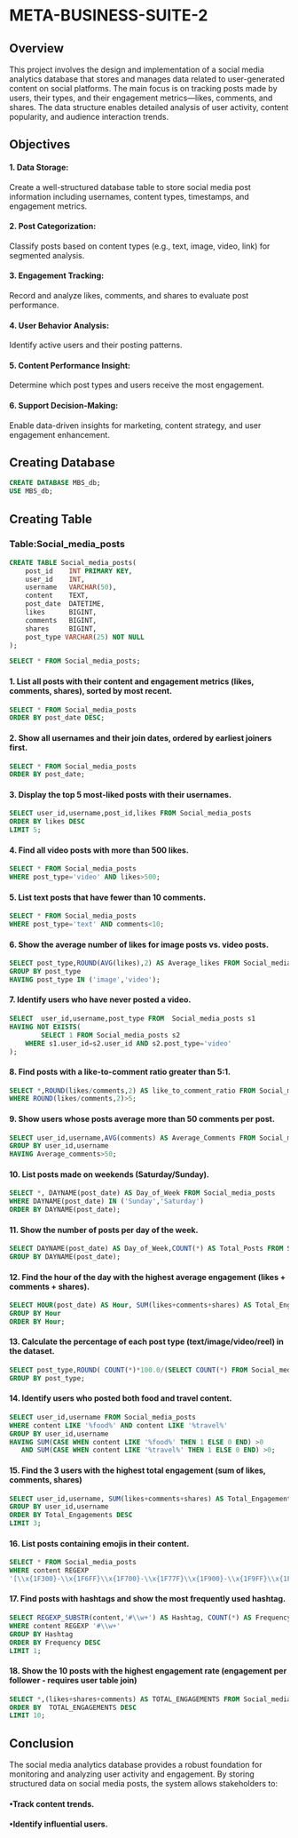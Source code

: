 # META-BUSINESS-SUITE-2
## Overview
This project involves the design and implementation of a social media analytics database that stores and manages data related to user-generated content on social platforms. The main focus is on tracking posts made by users, their types, and their engagement metrics—likes, comments, and shares. The data structure enables detailed analysis of user activity, content popularity, and audience interaction trends.
## Objectives 
#### 1. Data Storage:
 Create a well-structured database table to store social media post information including usernames, content types, timestamps, and engagement metrics.
#### 2. Post Categorization:
 Classify posts based on content types (e.g., text, image, video, link) for segmented analysis.
#### 3. Engagement Tracking: 
Record and analyze likes, comments, and shares to evaluate post performance.
#### 4. User Behavior Analysis:  
Identify active users and their posting patterns.
#### 5. Content Performance Insight:
 Determine which post types and users receive the most engagement.
#### 6. Support Decision-Making: 
 Enable data-driven insights for marketing, content strategy, and user engagement enhancement.
## Creating Database 
```sql
CREATE DATABASE MBS_db;
USE MBS_db;
```
## Creating Table 
### Table:Social_media_posts
``` sql
CREATE TABLE Social_media_posts(
    post_id    INT PRIMARY KEY,
    user_id    INT,
    username   VARCHAR(50),
    content    TEXT,
    post_date  DATETIME,
    likes      BIGINT,
    comments   BIGINT,
    shares     BIGINT,
    post_type VARCHAR(25) NOT NULL
);

SELECT * FROM Social_media_posts;
```

#### 1. List all posts with their content and engagement metrics (likes, comments, shares), sorted by most recent.
``` sql
SELECT * FROM Social_media_posts
ORDER BY post_date DESC;
```
#### 2. Show all usernames and their join dates, ordered by earliest joiners first.
``` sql
SELECT * FROM Social_media_posts
ORDER BY post_date;
```
#### 3. Display the top 5 most-liked posts with their usernames.
``` sql
SELECT user_id,username,post_id,likes FROM Social_media_posts
ORDER BY likes DESC
LIMIT 5;
```
#### 4. Find all video posts with more than 500 likes.
``` sql
SELECT * FROM Social_media_posts
WHERE post_type='video' AND likes>500;
```
#### 5. List text posts that have fewer than 10 comments.
``` sql
SELECT * FROM Social_media_posts
WHERE post_type='text' AND comments<10;
```
#### 6. Show the average number of likes for image posts vs. video posts.
``` sql
SELECT post_type,ROUND(AVG(likes),2) AS Average_likes FROM Social_media_posts
GROUP BY post_type
HAVING post_type IN ('image','video');
```
#### 7. Identify users who have never posted a video.
``` sql
SELECT  user_id,username,post_type FROM  Social_media_posts s1
HAVING NOT EXISTS(
        SELECT 1 FROM Social_media_posts s2
    WHERE s1.user_id=s2.user_id AND s2.post_type='video'
);
```
#### 8. Find posts with a like-to-comment ratio greater than 5:1.
``` sql
SELECT *,ROUND(likes/comments,2) AS like_to_comment_ratio FROM Social_media_posts
WHERE ROUND(likes/comments,2)>5;
```
#### 9. Show users whose posts average more than 50 comments per post.
``` sql
SELECT user_id,username,AVG(comments) AS Average_Comments FROM Social_media_posts
GROUP BY user_id,username
HAVING Average_comments>50;
```
#### 10. List posts made on weekends (Saturday/Sunday).
``` sql
SELECT *, DAYNAME(post_date) AS Day_of_Week FROM Social_media_posts
WHERE DAYNAME(post_date) IN ('Sunday','Saturday')
ORDER BY DAYNAME(post_date);
```
#### 11. Show the number of posts per day of the week.
``` sql
SELECT DAYNAME(post_date) AS Day_of_Week,COUNT(*) AS Total_Posts FROM Social_media_posts
GROUP BY DAYNAME(post_date);
```
#### 12. Find the hour of the day with the highest average engagement (likes + comments + shares).
``` sql
SELECT HOUR(post_date) AS Hour, SUM(likes+comments+shares) AS Total_Engagements FROM Social_media_posts
GROUP BY Hour
ORDER BY Hour;
```
#### 13. Calculate the percentage of each post type (text/image/video/reel) in the dataset.
``` sql
SELECT post_type,ROUND( COUNT(*)*100.0/(SELECT COUNT(*) FROM Social_media_posts),2) AS Percentage FROM Social_media_posts
GROUP BY post_type;
```
#### 14. Identify users who posted both food and travel content.
``` sql
SELECT user_id,username FROM Social_media_posts
WHERE content LIKE '%food%' AND content LIKE '%travel%'
GROUP BY user_id,username
HAVING SUM(CASE WHEN content LIKE '%food%' THEN 1 ELSE 0 END) >0
   AND SUM(CASE WHEN content LIKE '%travel%' THEN 1 ELSE 0 END) >0;
```
#### 15. Find the 3 users with the highest total engagement (sum of likes, comments, shares) 
``` sql
SELECT user_id,username, SUM(likes+comments+shares) AS Total_Engagements FROM Social_media_posts
GROUP BY user_id,username
ORDER BY Total_Engagements DESC
LIMIT 3;
```
#### 16. List posts containing emojis in their content.
``` sql
SELECT * FROM Social_media_posts
WHERE content REGEXP 
'[\\x{1F300}-\\x{1F6FF}\\x{1F700}-\\x{1F77F}\\x{1F900}-\\x{1F9FF}\\x{1FA70}-\\x{1FAFF}\\x{2600}-\\x{27BF}]';
```
#### 17. Find posts with hashtags and show the most frequently used hashtag.
``` sql
SELECT REGEXP_SUBSTR(content,'#\\w+') AS Hashtag, COUNT(*) AS Frequency FROM Social_media_posts
WHERE content REGEXP '#\\w+'
GROUP BY Hashtag
ORDER BY Frequency DESC
LIMIT 1;
```
#### 18. Show the 10 posts with the highest engagement rate (engagement per follower - requires user table join) 
``` sql
SELECT *,(likes+shares+comments) AS TOTAL_ENGAGEMENTS FROM Social_media_posts 
ORDER BY  TOTAL_ENGAGEMENTS DESC
LIMIT 10;
```

## Conclusion
The social media analytics database provides a robust foundation for monitoring and analyzing user activity and engagement. By storing structured data on social media posts, the system allows stakeholders to:
#### •Track content trends.
#### •Identify influential users.


